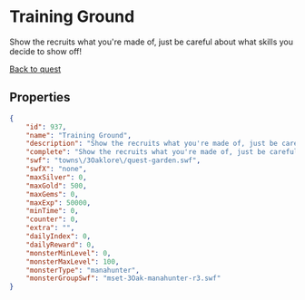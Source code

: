 # Training Ground

Show the recruits what you're made of, just be careful about what skills you decide to show off!

[Back to quest](../quests.md)

## Properties

```json
{
    "id": 937,
    "name": "Training Ground",
    "description": "Show the recruits what you're made of, just be careful about what skills you decide to show off!",
    "complete": "Show the recruits what you're made of, just be careful about what skills you decide to show off!",
    "swf": "towns\/3Oaklore\/quest-garden.swf",
    "swfX": "none",
    "maxSilver": 0,
    "maxGold": 500,
    "maxGems": 0,
    "maxExp": 50000,
    "minTime": 0,
    "counter": 0,
    "extra": "",
    "dailyIndex": 0,
    "dailyReward": 0,
    "monsterMinLevel": 0,
    "monsterMaxLevel": 100,
    "monsterType": "manahunter",
    "monsterGroupSwf": "mset-3Oak-manahunter-r3.swf"
}
```

